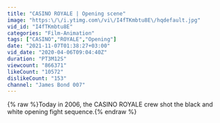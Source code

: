```yaml
---
title: "CASINO ROYALE | Opening scene"
image: "https:\/\/i.ytimg.com\/vi\/I4fTKmbtu8E\/hqdefault.jpg"
vid_id: "I4fTKmbtu8E"
categories: "Film-Animation"
tags: ["CASINO","ROYALE","Opening"]
date: "2021-11-07T01:38:27+03:00"
vid_date: "2020-04-06T09:04:40Z"
duration: "PT3M12S"
viewcount: "866371"
likeCount: "10572"
dislikeCount: "153"
channel: "James Bond 007"
---
```

{% raw %}Today in 2006, the CASINO ROYALE crew shot the black and white opening fight sequence.{% endraw %}
